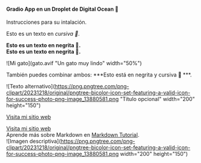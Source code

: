 #### Gradio App en un Droplet de Digital Ocean 🐬
Instrucciones para su intalación.

Esto es un texto en *cursiva 🐬*.

**Esto es un texto en negrita 🐬.**<br>
__Esto es un texto en negrita 🐬.__

![Mi gato](gato.avif "Un gato muy lindo" width="50%")

También puedes combinar ambos: ***Esto está en negrita y cursiva 🐬 ***.

![Texto alternativo](https://png.pngtree.com/png-clipart/20231218/original/pngtree-bicolor-icon-set-featuring-a-valid-icon-for-success-photo-png-image_13880581.png "Título opcional" width="200" height="150")

[Visita mi sitio web](https://mituweb.com "¡Descubre mi proyecto!" )

[Visita mi sitio web](https://mituweb.com)<br>
Aprende más sobre Markdown en [Markdown Tutorial](https://www.markdowntutorial.com/es/lesson/3/).<br>
![Imagen descriptiva](https://png.pngtree.com/png-clipart/20231218/original/pngtree-bicolor-icon-set-featuring-a-valid-icon-for-success-photo-png-image_13880581.png width="200" height="150")
